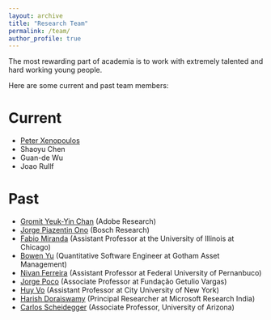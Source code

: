 ```yaml
---
layout: archive
title: "Research Team"
permalink: /team/
author_profile: true
---
```


The most rewarding part of academia is to work with extremely talented and hard working young people. 

Here are some current and past team members:

Current
======
* [Peter Xenopoulos](http://www.peterxeno.com/)
* Shaoyu Chen
* Guan-de Wu
* Joao Rullf

Past
======
* [Gromit Yeuk-Yin Chan](http://gromitchan.com/) (Adobe Research)
* [Jorge Piazentin Ono](https://vgc.poly.edu/~jhenrique/) (Bosch Research)
* [Fabio Miranda](https://fmiranda.me/) (Assistant Professor at the University of Illinois at Chicago)
* [Bowen Yu](http://bowenyu.me/) (Quantitative Software Engineer at Gotham Asset Management)
* [Nivan Ferreira](https://www.cin.ufpe.br/~nivan/) (Assistant Professor at Federal University of Pernanbuco)
* [Jorge Poco](https://vgc.poly.edu/~jpocom/) (Associate Professor at Fundação Getulio Vargas)
* [Huy Vo](https://hvo.github.io/) (Assistant Professor at City University of New York)
* [Harish Doraiswamy](http://www.harishd.com/home/) (Principal Researcher at Microsoft Research India)
* [Carlos Scheidegger](https://cscheid.net/) (Associate Professor, University of Arizona)
